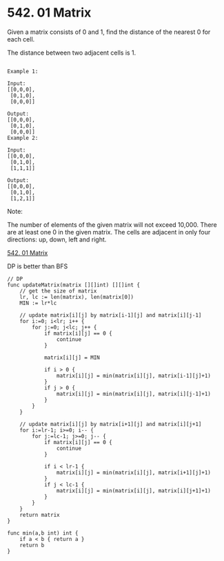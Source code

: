# 542. 01 Matrix

Given a matrix consists of 0 and 1, find the distance of the nearest 0 for each cell.

The distance between two adjacent cells is 1.

```

Example 1:

Input:
[[0,0,0],
 [0,1,0],
 [0,0,0]]

Output:
[[0,0,0],
 [0,1,0],
 [0,0,0]]
Example 2:

Input:
[[0,0,0],
 [0,1,0],
 [1,1,1]]

Output:
[[0,0,0],
 [0,1,0],
 [1,2,1]]
```

Note:

The number of elements of the given matrix will not exceed 10,000.
There are at least one 0 in the given matrix.
The cells are adjacent in only four directions: up, down, left and right.

[542. 01 Matrix](https://leetcode.com/problems/01-matrix/)

DP is better than BFS

```golang
// DP 
func updateMatrix(matrix [][]int) [][]int {
    // get the size of matrix
    lr, lc := len(matrix), len(matrix[0])
    MIN := lr*lc
    
    // update matrix[i][j] by matrix[i-1][j] and matrix[i][j-1]
    for i:=0; i<lr; i++ {
        for j:=0; j<lc; j++ {
            if matrix[i][j] == 0 {
                continue
            }
            
            matrix[i][j] = MIN
            
            if i > 0 {
                matrix[i][j] = min(matrix[i][j], matrix[i-1][j]+1)
            }
            if j > 0 {
                matrix[i][j] = min(matrix[i][j], matrix[i][j-1]+1)
            }
        }
    }
    
    // update matrix[i][j] by matrix[i+1][j] and matrix[i][j+1]
    for i:=lr-1; i>=0; i-- {
        for j:=lc-1; j>=0; j-- {
            if matrix[i][j] == 0 {
                continue
            }
            
            if i < lr-1 {
                matrix[i][j] = min(matrix[i][j], matrix[i+1][j]+1)
            }
            if j < lc-1 {
                matrix[i][j] = min(matrix[i][j], matrix[i][j+1]+1)
            }
        }
    }
    return matrix
}

func min(a,b int) int {
    if a < b { return a }
    return b
}
```